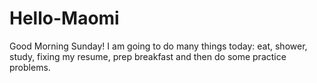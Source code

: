 # Hello-Maomi
Good Morning Sunday!
I am going to do many things today: eat, shower, study, fixing my resume, prep breakfast and then do some practice problems.
